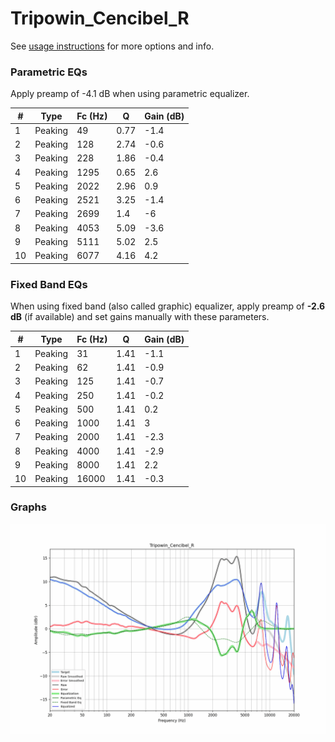 # Tripowin_Cencibel_R
See [usage instructions](https://github.com/jaakkopasanen/AutoEq#usage) for more options and info.

### Parametric EQs
Apply preamp of -4.1 dB when using parametric equalizer.

|   # | Type    |   Fc (Hz) |    Q |   Gain (dB) |
|-----|---------|-----------|------|-------------|
|   1 | Peaking |        49 | 0.77 |        -1.4 |
|   2 | Peaking |       128 | 2.74 |        -0.6 |
|   3 | Peaking |       228 | 1.86 |        -0.4 |
|   4 | Peaking |      1295 | 0.65 |         2.6 |
|   5 | Peaking |      2022 | 2.96 |         0.9 |
|   6 | Peaking |      2521 | 3.25 |        -1.4 |
|   7 | Peaking |      2699 | 1.4  |        -6   |
|   8 | Peaking |      4053 | 5.09 |        -3.6 |
|   9 | Peaking |      5111 | 5.02 |         2.5 |
|  10 | Peaking |      6077 | 4.16 |         4.2 |

### Fixed Band EQs
When using fixed band (also called graphic) equalizer, apply preamp of **-2.6 dB** (if available) and set gains manually with these parameters.

|   # | Type    |   Fc (Hz) |    Q |   Gain (dB) |
|-----|---------|-----------|------|-------------|
|   1 | Peaking |        31 | 1.41 |        -1.1 |
|   2 | Peaking |        62 | 1.41 |        -0.9 |
|   3 | Peaking |       125 | 1.41 |        -0.7 |
|   4 | Peaking |       250 | 1.41 |        -0.2 |
|   5 | Peaking |       500 | 1.41 |         0.2 |
|   6 | Peaking |      1000 | 1.41 |         3   |
|   7 | Peaking |      2000 | 1.41 |        -2.3 |
|   8 | Peaking |      4000 | 1.41 |        -2.9 |
|   9 | Peaking |      8000 | 1.41 |         2.2 |
|  10 | Peaking |     16000 | 1.41 |        -0.3 |

### Graphs
![](./Tripowin_Cencibel_R.png)
